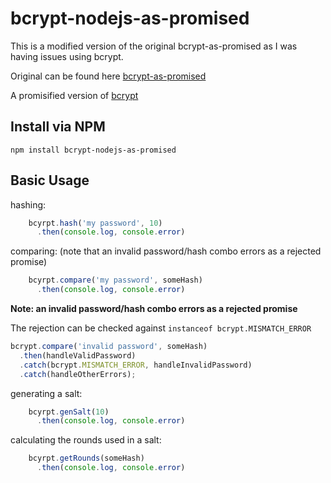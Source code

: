 bcrypt-nodejs-as-promised
==================
This is a modified version of the original bcrypt-as-promised as I was having issues using bcrypt.

Original can be found here [bcrypt-as-promised](https://github.com/iceddev/bcrypt-as-promised)

A promisified version of [bcrypt](https://github.com/ncb000gt/node.bcrypt.js)

## Install via NPM
```
npm install bcrypt-nodejs-as-promised
```

## Basic Usage

hashing:
```javascript
    bcyrpt.hash('my password', 10)
      .then(console.log, console.error)
```

comparing:
(note that an invalid password/hash combo errors as a rejected promise)
```javascript
    bcyrpt.compare('my password', someHash)
      .then(console.log, console.error)
```

__Note: an invalid password/hash combo errors as a rejected promise__

The rejection can be checked against `instanceof bcrypt.MISMATCH_ERROR`

```js
bcrypt.compare('invalid password', someHash)
  .then(handleValidPassword)
  .catch(bcrypt.MISMATCH_ERROR, handleInvalidPassword)
  .catch(handleOtherErrors);
```

generating a salt:
```javascript
    bcyrpt.genSalt(10)
      .then(console.log, console.error)
```

calculating the rounds used in a salt:
```javascript
    bcyrpt.getRounds(someHash)
      .then(console.log, console.error)
```
